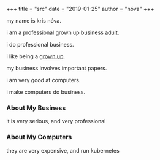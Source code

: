 +++
title = "src"
date = "2019-01-25"
author = "nóva"
+++

my name is kris nóva.

i am a professional grown up business adult.

i do professional business.

i like being a [grown up](https://nivenly.com).

my business involves important papers.

i am very good at computers.

i make computers do business.

### About My Business

it is very serious, and very professional

### About My Computers

they are very expensive, and run kubernetes
